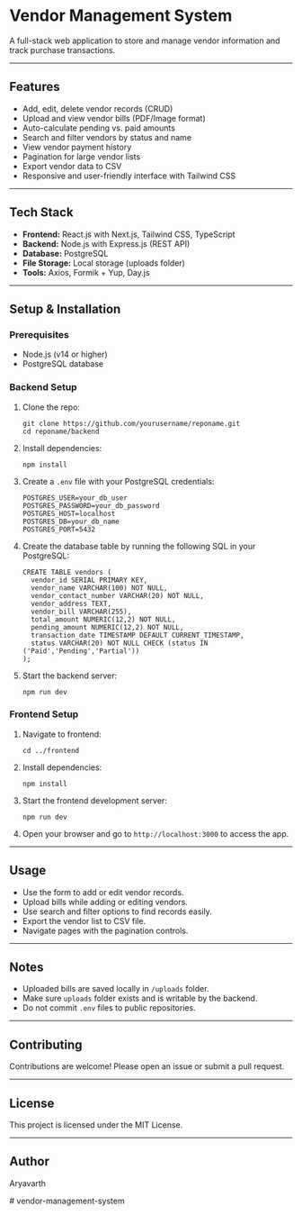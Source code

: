 # Vendor Management System

A full-stack web application to store and manage vendor information and track purchase transactions.

---

## Features

- Add, edit, delete vendor records (CRUD)  
- Upload and view vendor bills (PDF/Image format)  
- Auto-calculate pending vs. paid amounts  
- Search and filter vendors by status and name  
- View vendor payment history  
- Pagination for large vendor lists  
- Export vendor data to CSV  
- Responsive and user-friendly interface with Tailwind CSS  

---

## Tech Stack

- **Frontend:** React.js with Next.js, Tailwind CSS, TypeScript  
- **Backend:** Node.js with Express.js (REST API)  
- **Database:** PostgreSQL  
- **File Storage:** Local storage (uploads folder)  
- **Tools:** Axios, Formik + Yup, Day.js  

---

## Setup & Installation

### Prerequisites

- Node.js (v14 or higher)  
- PostgreSQL database  

### Backend Setup

1. Clone the repo:
    ```
    git clone https://github.com/yourusername/reponame.git
    cd reponame/backend
    ```

2. Install dependencies:
    ```
    npm install
    ```

3. Create a `.env` file with your PostgreSQL credentials:
    ```
    POSTGRES_USER=your_db_user
    POSTGRES_PASSWORD=your_db_password
    POSTGRES_HOST=localhost
    POSTGRES_DB=your_db_name
    POSTGRES_PORT=5432
    ```

4. Create the database table by running the following SQL in your PostgreSQL:
    ```
    CREATE TABLE vendors (
      vendor_id SERIAL PRIMARY KEY,
      vendor_name VARCHAR(100) NOT NULL,
      vendor_contact_number VARCHAR(20) NOT NULL,
      vendor_address TEXT,
      vendor_bill VARCHAR(255),
      total_amount NUMERIC(12,2) NOT NULL,
      pending_amount NUMERIC(12,2) NOT NULL,
      transaction_date TIMESTAMP DEFAULT CURRENT_TIMESTAMP,
      status VARCHAR(20) NOT NULL CHECK (status IN ('Paid','Pending','Partial'))
    );
    ```

5. Start the backend server:
    ```
    npm run dev
    ```

### Frontend Setup

1. Navigate to frontend:
    ```
    cd ../frontend
    ```

2. Install dependencies:
    ```
    npm install
    ```

3. Start the frontend development server:
    ```
    npm run dev
    ```

4. Open your browser and go to `http://localhost:3000` to access the app.

---

## Usage

- Use the form to add or edit vendor records.
- Upload bills while adding or editing vendors.
- Use search and filter options to find records easily.
- Export the vendor list to CSV file.
- Navigate pages with the pagination controls.

---

## Notes

- Uploaded bills are saved locally in `/uploads` folder.
- Make sure `uploads` folder exists and is writable by the backend.
- Do not commit `.env` files to public repositories.

---

## Contributing

Contributions are welcome! Please open an issue or submit a pull request.

---

## License

This project is licensed under the MIT License.

---

## Author

Aryavarth

#   v e n d o r - m a n a g e m e n t - s y s t e m  
 